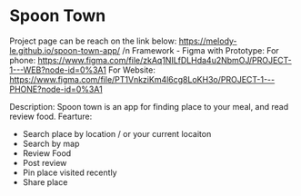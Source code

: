 # Spoon Town
Project page can be reach on the link below:
https://melody-le.github.io/spoon-town-app/
/n
Framework - Figma with Prototype:
For phone: https://www.figma.com/file/zkAq1NILfDLHda4u2NbmOJ/PROJECT-1---WEB?node-id=0%3A1
For Website: https://www.figma.com/file/PT1VnkziKm4l6cg8LoKH3o/PROJECT-1---PHONE?node-id=0%3A1

Description:
Spoon town is an app for finding place to your meal, and read review food.
Fearture:
+ Search place by location / or your current locaiton
+ Search by map
+ Review Food
+ Post review
+ Pin place visited recently
+ Share place


